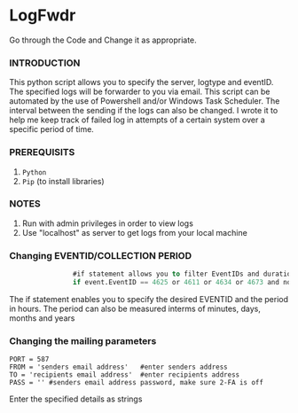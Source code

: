 # LogFwdr
Go through the Code and Change it as appropriate. 

### INTRODUCTION
This python script allows you to specify the server, logtype and eventID. The specified logs will be forwarder to you via email. 
This script can be automated by the use of Powershell and/or Windows Task Scheduler. The interval between the sending if the logs can also be changed.
I wrote it to help me keep track of failed log in attempts of a certain system over a specific period of time. 

### PREREQUISITS
1. `Python`
2. `Pip` (to install libraries)

### NOTES
1. Run with admin privileges in order to view logs
2. Use "localhost" as server to get logs from your local machine

### Changing EVENTID/COLLECTION PERIOD
```for event in events:
                #if statement allows you to filter EventIDs and duration.
                if event.EventID == 4625 or 4611 or 4634 or 4673 and now.hour - event.TimeGenerated.hour <= 24:
  ```
The if statement enables you to specify the desired EVENTID and the period in hours. The period can also be measured interms of minutes, days, months and years

### Changing the mailing parameters
```SERVER = 'smtp server' #enter smtp server
PORT = 587
FROM = 'senders email address'   #enter senders address
TO = 'recipients email address'  #enter recipients address
PASS = '' #senders email address password, make sure 2-FA is off
   ```
 Enter the specified details as strings
 
 
                
